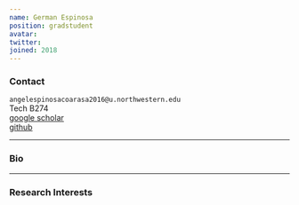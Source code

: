 ```yaml
---
name: German Espinosa
position: gradstudent
avatar: 
twitter:
joined: 2018
---
```


### Contact

<i class="fa fa-envelope-o"></i>  `angelespinosacoarasa2016@u.northwestern.edu`<br>
<i class="fa fa-building"></i> Tech B274 <br>
<i class="fa fa-bar-chart"></i> [google scholar](https://scholar.google.com/citations?user=kxR1cqEAAAAJ&hl=en) <br>
 [github](https://github.com/germanespinosa?tab=repositories)

<hr>

### Bio


<hr>

### Research Interests

